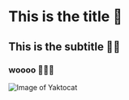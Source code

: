 # This is the title 👋


## This is the subtitle 🦸‍♂️

### woooo 🌴🌴🌴

![Image of Yaktocat](https://octodex.github.com/images/yaktocat.png)
